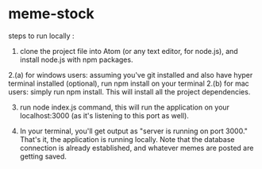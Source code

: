 # meme-stock

steps to run locally :

1. clone the project file into Atom (or any text editor, for node.js), and install node.js with npm packages.

 2.(a) for windows users: assuming you've git installed and also have hyper terminal installed (optional), run npm install on your terminal
 2.(b) for mac users: simply run npm install.
This will install all the project dependencies.

3. run node index.js command, this will run the application on your localhost:3000 (as it's listening to this port as well).

4. In your terminal, you'll get output as "server is running on port 3000." That's it, the application is running locally. Note that the database connection is already established, and whatever memes are posted are getting saved.
